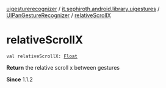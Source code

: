 [uigesturerecognizer](../../index.md) / [it.sephiroth.android.library.uigestures](../index.md) / [UIPanGestureRecognizer](index.md) / [relativeScrollX](./relative-scroll-x.md)

# relativeScrollX

`val relativeScrollX: `[`Float`](https://kotlinlang.org/api/latest/jvm/stdlib/kotlin/-float/index.html)

**Return**
the relative scroll x between gestures

**Since**
1.1.2

